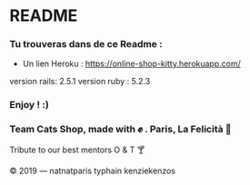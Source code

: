 
# README  

### Tu trouveras dans de ce Readme :  

* Un lien Heroku : https://online-shop-kitty.herokuapp.com/


version rails: 2.5.1
version ruby : 5.2.3 

### Enjoy ! :)

### Team Cats Shop, made with  ✊ . Paris, La Felicità 🍕
Tribute to our best mentors O & T 🍸

© 2019 — natnatparis typhain kenziekenzos 
